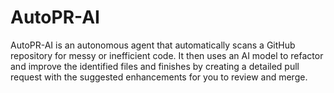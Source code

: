 # AutoPR-AI
AutoPR-AI is an autonomous agent that automatically scans a GitHub repository for messy or inefficient code. It then uses an AI model to refactor and improve the identified files and finishes by creating a detailed pull request with the suggested enhancements for you to review and merge.
